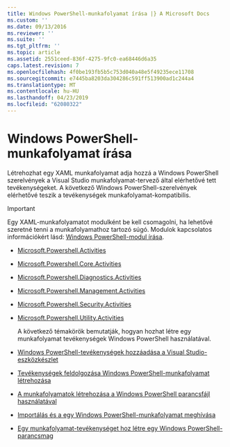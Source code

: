```yaml
---
title: Windows PowerShell-munkafolyamat írása |} A Microsoft Docs
ms.custom: ''
ms.date: 09/13/2016
ms.reviewer: ''
ms.suite: ''
ms.tgt_pltfrm: ''
ms.topic: article
ms.assetid: 2551ceed-836f-4275-9fc0-ea68446d6a35
caps.latest.revision: 7
ms.openlocfilehash: 4f0be193fb5b5c753d040a48e5f49235ece11708
ms.sourcegitcommit: e7445ba8203da304286c591ff513900ad1c244a4
ms.translationtype: MT
ms.contentlocale: hu-HU
ms.lasthandoff: 04/23/2019
ms.locfileid: "62080322"
---
```

# <a name="writing-a-windows-powershell-workflow"></a>Windows PowerShell-munkafolyamat írása

Létrehozhat egy XAML munkafolyamat adja hozzá a Windows PowerShell szerelvények a Visual Studio munkafolyamat-tervező által elérhetővé tett tevékenységeket. A következő Windows PowerShell-szerelvények elérhetővé teszik a tevékenységek munkafolyamat-kompatibilis.

> [!IMPORTANT]
> Egy XAML-munkafolyamatot modulként be kell csomagolni, ha lehetővé szeretné tenni a munkafolyamathoz tartozó súgó. Modulok kapcsolatos információkért lásd: [Windows PowerShell-modul írása](../module/writing-a-windows-powershell-module.md).

- [Microsoft.Powershell.Activities](/dotnet/api/Microsoft.PowerShell.Activities)

- [Microsoft.Powershell.Core.Activities](/dotnet/api/Microsoft.PowerShell.Core.Activities)

- [Microsoft.Powershell.Diagnostics.Activities](/dotnet/api/Microsoft.PowerShell.Diagnostics.Activities)

- [Microsoft.Powershell.Management.Activities](/dotnet/api/Microsoft.PowerShell.Management.Activities)

- [Microsoft.Powershell.Security.Activities](/dotnet/api/Microsoft.PowerShell.Security.Activities)

- [Microsoft.Powershell.Utility.Activities](/dotnet/api/Microsoft.PowerShell.Utility.Activities)

  A következő témakörök bemutatják, hogyan hozhat létre egy munkafolyamat tevékenységek Windows PowerShell használatával.

- [Windows PowerShell-tevékenységek hozzáadása a Visual Studio-eszközkészlet](./adding-windows-powershell-activities-to-the-visual-studio-toolbox.md)

- [Tevékenységek feldolgozása Windows PowerShell-munkafolyamat létrehozása](./creating-a-workflow-with-windows-powershell-activities.md)

- [A munkafolyamatok létrehozása a Windows PowerShell parancsfájl használatával](./creating-a-workflow-by-using-a-windows-powershell-script.md)

- [Importálás és a egy Windows PowerShell-munkafolyamat meghívása](./importing-and-invoking-a-windows-powershell-workflow.md)

- [Egy munkafolyamat-tevékenységet hoz létre egy Windows PowerShell-parancsmag](./creating-a-workflow-activity-from-a-windows-powershell-cmdlet.md)